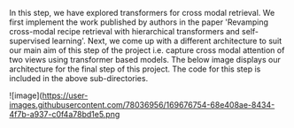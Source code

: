 In this step, we have explored transformers for cross modal retrieval. We first implement the work published by authors in the paper 'Revamping cross-modal recipe retrieval with hierarchical transformers and self-supervised learning'. Next, we come up with a different architecture to suit our main aim of this step of the project i.e. capture cross modal attention of two views using transformer based models. The below image displays our architecture for the final step of this project. The code for this step is included in the above sub-directories.

![image](https://user-images.githubusercontent.com/78036956/169676754-68e408ae-8434-4f7b-a937-c0f4a78bd1e5.png
